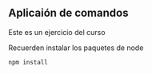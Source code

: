 ## Aplicaión de comandos

Este es un ejercicio del curso

Recuerden instalar los paquetes de node

```
npm install
```